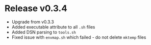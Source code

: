 # Release v0.3.4

- Upgrade from v0.3.3
- Added executable attribute to all `.sh` files
- Added DSN parsing to `tools.sh`
- Fixed issue with `envmap.sh` which failed - do not delete `mktemp` files
